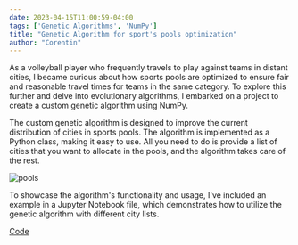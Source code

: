 ```yaml
---
date: 2023-04-15T11:00:59-04:00
tags: ['Genetic Algorithms', 'NumPy']
title: "Genetic Algorithm for sport's pools optimization"
author: "Corentin"
---
```

As a volleyball player who frequently travels to play against teams in distant cities, I became curious about how sports pools are optimized to ensure fair and reasonable travel times for teams in the same category. To explore this further and delve into evolutionary algorithms, I embarked on a project to create a custom genetic algorithm using NumPy.

The custom genetic algorithm is designed to improve the current distribution of cities in sports pools. The algorithm is implemented as a Python class, making it easy to use. All you need to do is provide a list of cities that you want to allocate in the pools, and the algorithm takes care of the rest.


![pools](/final_pools.png)

To showcase the algorithm's functionality and usage, I've included an example in a Jupyter Notebook file, which demonstrates how to utilize the genetic algorithm with different city lists.

[Code](https://github.com/corentinlger/Evolutionary_Sport_Pools_Optimizer)

 


